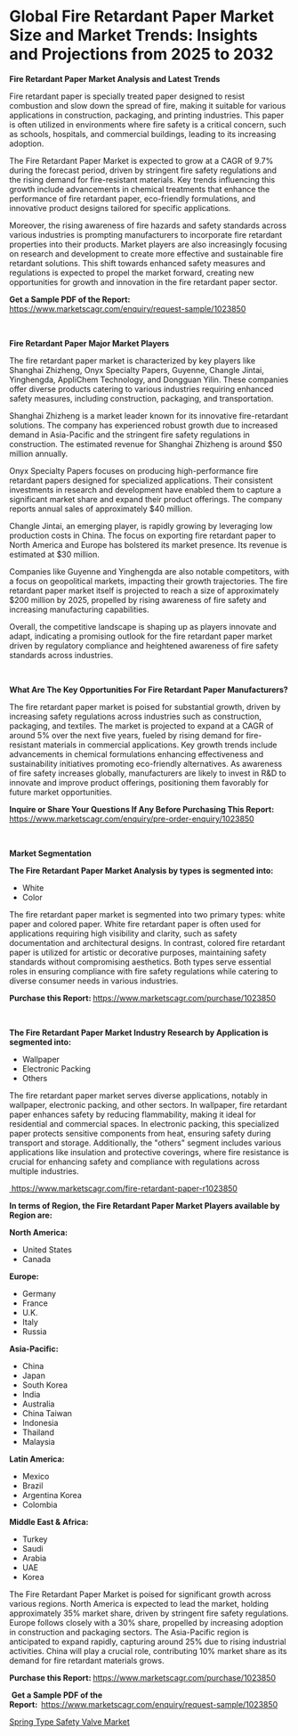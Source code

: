 <p><h1>Global Fire Retardant Paper Market Size and Market Trends: Insights and Projections from 2025 to 2032</h1></p><p><strong>Fire Retardant Paper Market Analysis and Latest Trends</strong></p>
<p><p>Fire retardant paper is specially treated paper designed to resist combustion and slow down the spread of fire, making it suitable for various applications in construction, packaging, and printing industries. This paper is often utilized in environments where fire safety is a critical concern, such as schools, hospitals, and commercial buildings, leading to its increasing adoption. </p><p>The Fire Retardant Paper Market is expected to grow at a CAGR of 9.7% during the forecast period, driven by stringent fire safety regulations and the rising demand for fire-resistant materials. Key trends influencing this growth include advancements in chemical treatments that enhance the performance of fire retardant paper, eco-friendly formulations, and innovative product designs tailored for specific applications. </p><p>Moreover, the rising awareness of fire hazards and safety standards across various industries is prompting manufacturers to incorporate fire retardant properties into their products. Market players are also increasingly focusing on research and development to create more effective and sustainable fire retardant solutions. This shift towards enhanced safety measures and regulations is expected to propel the market forward, creating new opportunities for growth and innovation in the fire retardant paper sector.</p></p>
<p><strong>Get a Sample PDF of the Report:&nbsp;</strong> <a href="https://www.marketscagr.com/enquiry/request-sample/1023850?utm_campaign=2476&utm_medium=2&utm_source=Github&utm_content=ia&utm_term=05032025&utm_id=fire-retardant-paper">https://www.marketscagr.com/enquiry/request-sample/1023850</a></p>
<p>&nbsp;</p>
<p><strong>Fire Retardant Paper Major Market Players</strong></p>
<p><p>The fire retardant paper market is characterized by key players like Shanghai Zhizheng, Onyx Specialty Papers, Guyenne, Changle Jintai, Yinghengda, AppliChem Technology, and Dongguan Yilin. These companies offer diverse products catering to various industries requiring enhanced safety measures, including construction, packaging, and transportation.</p><p>Shanghai Zhizheng is a market leader known for its innovative fire-retardant solutions. The company has experienced robust growth due to increased demand in Asia-Pacific and the stringent fire safety regulations in construction. The estimated revenue for Shanghai Zhizheng is around $50 million annually.</p><p>Onyx Specialty Papers focuses on producing high-performance fire retardant papers designed for specialized applications. Their consistent investments in research and development have enabled them to capture a significant market share and expand their product offerings. The company reports annual sales of approximately $40 million.</p><p>Changle Jintai, an emerging player, is rapidly growing by leveraging low production costs in China. The focus on exporting fire retardant paper to North America and Europe has bolstered its market presence. Its revenue is estimated at $30 million.</p><p>Companies like Guyenne and Yinghengda are also notable competitors, with a focus on geopolitical markets, impacting their growth trajectories. The fire retardant paper market itself is projected to reach a size of approximately $200 million by 2025, propelled by rising awareness of fire safety and increasing manufacturing capabilities.</p><p>Overall, the competitive landscape is shaping up as players innovate and adapt, indicating a promising outlook for the fire retardant paper market driven by regulatory compliance and heightened awareness of fire safety standards across industries.</p></p>
<p>&nbsp;</p>
<p><strong>What Are The Key Opportunities For Fire Retardant Paper Manufacturers?</strong></p>
<p><p>The fire retardant paper market is poised for substantial growth, driven by increasing safety regulations across industries such as construction, packaging, and textiles. The market is projected to expand at a CAGR of around 5% over the next five years, fueled by rising demand for fire-resistant materials in commercial applications. Key growth trends include advancements in chemical formulations enhancing effectiveness and sustainability initiatives promoting eco-friendly alternatives. As awareness of fire safety increases globally, manufacturers are likely to invest in R&D to innovate and improve product offerings, positioning them favorably for future market opportunities.</p></p>
<p><strong>Inquire or Share Your Questions If Any Before Purchasing This Report:</strong> <a href="https://www.marketscagr.com/enquiry/pre-order-enquiry/1023850?utm_campaign=2476&utm_medium=2&utm_source=Github&utm_content=ia&utm_term=05032025&utm_id=fire-retardant-paper">https://www.marketscagr.com/enquiry/pre-order-enquiry/1023850</a></p>
<p>&nbsp;</p>
<p><strong>Market Segmentation</strong></p>
<p><strong>The Fire Retardant Paper Market Analysis by types is segmented into:</strong></p>
<p><ul><li>White</li><li>Color</li></ul></p>
<p><p>The fire retardant paper market is segmented into two primary types: white paper and colored paper. White fire retardant paper is often used for applications requiring high visibility and clarity, such as safety documentation and architectural designs. In contrast, colored fire retardant paper is utilized for artistic or decorative purposes, maintaining safety standards without compromising aesthetics. Both types serve essential roles in ensuring compliance with fire safety regulations while catering to diverse consumer needs in various industries.</p></p>
<p><strong>Purchase this Report:&nbsp;</strong><a href="https://www.marketscagr.com/purchase/1023850?utm_campaign=2476&utm_medium=2&utm_source=Github&utm_content=ia&utm_term=05032025&utm_id=fire-retardant-paper">https://www.marketscagr.com/purchase/1023850</a></p>
<p>&nbsp;</p>
<p><strong>The Fire Retardant Paper Market Industry Research by Application is segmented into:</strong></p>
<p><ul><li>Wallpaper</li><li>Electronic Packing</li><li>Others</li></ul></p>
<p><p>The fire retardant paper market serves diverse applications, notably in wallpaper, electronic packing, and other sectors. In wallpaper, fire retardant paper enhances safety by reducing flammability, making it ideal for residential and commercial spaces. In electronic packing, this specialized paper protects sensitive components from heat, ensuring safety during transport and storage. Additionally, the "others" segment includes various applications like insulation and protective coverings, where fire resistance is crucial for enhancing safety and compliance with regulations across multiple industries.</p></p>
<p><a href="https://www.marketscagr.com/fire-retardant-paper-r1023850?utm_campaign=2476&utm_medium=2&utm_source=Github&utm_content=ia&utm_term=05032025&utm_id=fire-retardant-paper">&nbsp;https://www.marketscagr.com/fire-retardant-paper-r1023850</a></p>
<p><strong>In terms of Region, the Fire Retardant Paper Market Players available by Region are:</strong></p>
<p>
    <p> <strong> North America: </strong>
        <ul>
            <li>United States</li>
            <li>Canada</li>
        </ul>
        </p> 
    <p> <strong> Europe: </strong>
        <ul>
            <li>Germany</li>
            <li>France</li>
            <li>U.K.</li>
            <li>Italy</li>
            <li>Russia</li>
        </ul>
        </p> 
    <p> <strong> Asia-Pacific: </strong>
        <ul>
            <li>China</li>
            <li>Japan</li>
            <li>South Korea</li>
            <li>India</li>
            <li>Australia</li>
            <li>China Taiwan</li>
            <li>Indonesia</li>
            <li>Thailand</li>
            <li>Malaysia</li>
        </ul>
        </p> 
    <p> <strong> Latin America: </strong>
        <ul>
            <li>Mexico</li>
            <li>Brazil</li>
            <li>Argentina Korea</li>
            <li>Colombia</li>
        </ul>
        </p> 
    <p> <strong> Middle East & Africa: </strong>
        <ul>
            <li>Turkey</li>
            <li>Saudi</li>
            <li>Arabia</li>
            <li>UAE</li>
            <li>Korea</li>
        </ul>
    </p>
    </p>
<p><p>The Fire Retardant Paper Market is poised for significant growth across various regions. North America is expected to lead the market, holding approximately 35% market share, driven by stringent fire safety regulations. Europe follows closely with a 30% share, propelled by increasing adoption in construction and packaging sectors. The Asia-Pacific region is anticipated to expand rapidly, capturing around 25% due to rising industrial activities. China will play a crucial role, contributing 10% market share as its demand for fire retardant materials grows.</p></p>
<p><strong>Purchase this Report: </strong><a href="https://www.marketscagr.com/purchase/1023850?utm_campaign=2476&utm_medium=2&utm_source=Github&utm_content=ia&utm_term=05032025&utm_id=fire-retardant-paper">https://www.marketscagr.com/purchase/1023850</a></p>
<p>&nbsp;<strong>Get a Sample PDF of the Report:&nbsp;&nbsp;</strong><a href="https://www.marketscagr.com/enquiry/request-sample/1023850?utm_campaign=2476&utm_medium=2&utm_source=Github&utm_content=ia&utm_term=05032025&utm_id=fire-retardant-paper">https://www.marketscagr.com/enquiry/request-sample/1023850</a></p>
<p><strong></strong></p>
<p><p><a href="https://github.com/bensemilia864/Market-Research-Report-List-1/blob/main/spring-type-safety-valve-market.md?utm_campaign=2476&utm_medium=2&utm_source=Github&utm_content=ia&utm_term=05032025&utm_id=fire-retardant-paper">Spring Type Safety Valve Market</a></p></p>